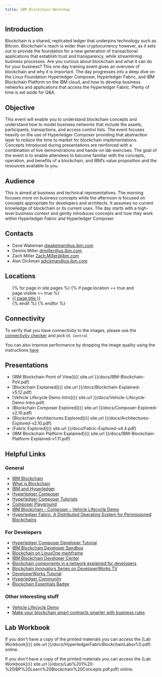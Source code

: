 ```yaml
---
title: IBM Blockchain Workshop
---
```


## Introduction
Blockchain is a shared, replicated ledger that underpins technology such as Bitcoin. Blockchain's reach is wider than cryptocurrency however, as it sets out to provide the foundation for a new generation of transactional applications that establish trust and transparency, while streamlining business processes. Are you curious about blockchain and what it can do for your business? This one day training event gives an overview of blockchain and why it is important. The day progresses into a deep dive on the Linux Foundation Hyperledger Composer, Hyperledger Fabric, and IBM Blockchain Platform on the IBM  cloud, and how to develop business networks and applications that access the Hyperledger Fabric. Plenty of time is set aside for Q&A.

## Objective
This event will enable you to understand blockchain concepts and understand how to model business networks that include the assets, participants, transactions, and access control lists. The event focuses heavily on the use of Hyperledger Composer providing that abstraction layer to reduce the time to market for blockchain implementations. Concepts introduced during presentations are reinforced with a combination of live demonstrations and hands-on lab exercises. The goal of the event is to enable attendees to become familiar with the concepts, operation, and benefits of a blockchain, and IBM’s value proposition and the resources available to you.

## Audience
This is aimed at business and technical representatives. The morning focuses more on business concepts while the afternoon is focused on concepts appropriate for developers and architects. It assumes no current knowledge of blockchain or its current uses. The day starts with a high-level business context and gently introduces concepts and how they work within Hyperledger Fabric and Hyperledger Composer. 

## Contacts
- Dave Wakeman [dwakeman@us.ibm.com](mailto:dwakeman@us.ibm.com?subject=IBM%20Blockchain%20Workshop)
- Dennis Miller [drmiller@us.ibm.com](mailto:drmiller@us.ibm.com?subject=IBM%20Blockchain%20Workshop)
- Zach Miller [Zach.Miller@ibm.com](mailto:Zach.Miller@ibm.com?subject=IBM%20Blockchain%20Workshop)
- Alan Dickman [adickman@us.ibm.com](mailto:adickman@us.ibm.com?subject=IBM%20Blockchain%20Workshop)

## Locations
<ul>
{% for page in site.pages %}
    {% if page.location == true and page.visible == true %}
    <li><a href="{{ site.baseurl }}{{ page.url }}">{{ page.title }}</a></li>
    {% endif %}
{% endfor %}
</ul>

## Connectivity
To verify that you have connectivity to the images, please use the [connectivity checker](https://cloud.skytap.com/connectivity) and pick `US Central`

You can also improve performance by dropping the image quality using the instructions [here](https://help.skytap.com/improving-browser-client-performance.html)


## Presentations
- [IBM Blockchain Point of View]({{ site.url }}/docs/IBM-Blockchain-PoV.pdf)
- [Blockchain Explained]({{ site.url }}/docs/Blockchain-Explained-v5.12.pdf)
- [Vehicle Lifecycle Demo Intro]({{ site.url }}/docs/Vehicle-Lifecycle-Demo-Intro.pdf)
- [Blockchain Composer Explored]({{ site.url }}/docs/Composer-Explored-v2.10.pdf)
- [Blockchain Architectures Explored]({{ site.url }}/docs/Architectures-Explored-v2.10.pdf)
- [Fabric Explored]({{ site.url }}/docs/Fabric-Explored-v4.4.pdf)
- [IBM Blockchain Platform Explained]({{ site.url }}/docs/IBM-Blockchain-Platform-Explained-v1.11.pdf)

## Helpful Links
### General
- [IBM Blockchain](http://www.ibm.com/blockchain)
- [What is Blockchain](https://www.ibm.com/blockchain/what-is-blockchain.html)
- [IBM and Hyperledger](https://www.ibm.com/blockchain/hyperledger.html)
- [Hyperledger Composer](https://hyperledger.github.io/composer/latest/)
- [Hyperledger Composer Tutorials](https://hyperledger.github.io/composer/latest/tutorials/tutorials)
- [Composer Playground](http://composer-playground.mybluemix.net)
- [IBM Blockchain - Composer - Vehicle Lifecycle Demo](https://bluedemos.com/show/1610)
- [Hyperledger Fabric: A Distributed Operating System for Permissioned Blockchains](https://arxiv.org/abs/1801.10228v1)

### For Developers
- [Hyperledger Composer Developer Tutorial](https://hyperledger.github.io/composer/latest/tutorials/developer-tutorial.html)
- [IBM Blockchain Developer Sandbox](https://developer.ibm.com/blockchain/sandbox/)
- [Blockchain on LinuxOne mainframe](https://developer.ibm.com/code/patterns/run-blockchain-technology-on-a-linux-mainframe/)
- [IBM Blockchain Developer Center](https://developer.ibm.com/blockchain/)
- [Blockchain components in a network explained for developers](https://www.youtube.com/watch?v=sJaT2L99BUo)
- [Blockchain Innovators Series on DeveloperWorks TV](https://developer.ibm.com/tv/blockchain-innovators/)
- [DeveloperWorks Tutorial](https://www.ibm.com/developerworks/cloud/library/cl-model-test-your-blockchain-network-with-hyperledger-composer-playground/index.html?social_post=1136571756&fst=Learn)
- [Hyperledger Community](https://hyperledger.github.io/composer/latest/support/support-index.html)
- [Blockchain Essentials Badge](https://developer.ibm.com/courses/all/blockchain-essentials/)

### Other interesting stuff
- [Vehicle Lifecycle Demo](https://www.youtube.com/watch?v=cNvOQp8r0xo&t=244)
- [Make your blockchain smart contracts smarter with business rules](https://www.ibm.com/developerworks/library/mw-1708-mery-blockchain/1708-mery.html)


## Lab Workbook
If you don't have a copy of the printed materials you can access the [Lab Workbook]({{ site.url }}/docs/HyperledgerFabricBlockchainLabsv1.0.pdf) online.

If you don't have a copy of the printed materials you can access the [Lab Workbook]({{ site.url }}/docs/Lab%201%20-%20IBP%20Learn%20Blockchain%20Concepts.pdf.pdf) online.



